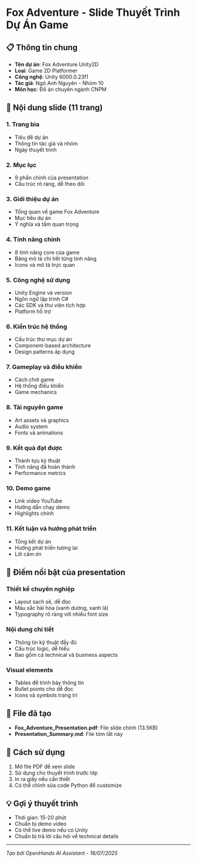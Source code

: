 # Fox Adventure - Slide Thuyết Trình Dự Án Game

## 📋 Thông tin chung
- **Tên dự án**: Fox Adventure Unity2D
- **Loại**: Game 2D Platformer
- **Công nghệ**: Unity 6000.0.23f1
- **Tác giả**: Ngô Anh Nguyên - Nhóm 10
- **Môn học**: Đồ án chuyên ngành CNPM

## 📄 Nội dung slide (11 trang)

### 1. Trang bìa
- Tiêu đề dự án
- Thông tin tác giả và nhóm
- Ngày thuyết trình

### 2. Mục lục
- 9 phần chính của presentation
- Cấu trúc rõ ràng, dễ theo dõi

### 3. Giới thiệu dự án
- Tổng quan về game Fox Adventure
- Mục tiêu dự án
- Ý nghĩa và tầm quan trọng

### 4. Tính năng chính
- 8 tính năng core của game
- Bảng mô tả chi tiết từng tính năng
- Icons và mô tả trực quan

### 5. Công nghệ sử dụng
- Unity Engine và version
- Ngôn ngữ lập trình C#
- Các SDK và thư viện tích hợp
- Platform hỗ trợ

### 6. Kiến trúc hệ thống
- Cấu trúc thư mục dự án
- Component-based architecture
- Design patterns áp dụng

### 7. Gameplay và điều khiển
- Cách chơi game
- Hệ thống điều khiển
- Game mechanics

### 8. Tài nguyên game
- Art assets và graphics
- Audio system
- Fonts và animations

### 9. Kết quả đạt được
- Thành tựu kỹ thuật
- Tính năng đã hoàn thành
- Performance metrics

### 10. Demo game
- Link video YouTube
- Hướng dẫn chạy demo
- Highlights chính

### 11. Kết luận và hướng phát triển
- Tổng kết dự án
- Hướng phát triển tương lai
- Lời cảm ơn

## 🎯 Điểm nổi bật của presentation

### Thiết kế chuyên nghiệp
- Layout sạch sẽ, dễ đọc
- Màu sắc hài hòa (xanh dương, xanh lá)
- Typography rõ ràng với nhiều font size

### Nội dung chi tiết
- Thông tin kỹ thuật đầy đủ
- Cấu trúc logic, dễ hiểu
- Bao gồm cả technical và business aspects

### Visual elements
- Tables để trình bày thông tin
- Bullet points cho dễ đọc
- Icons và symbols trang trí

## 📁 File đã tạo
- **Fox_Adventure_Presentation.pdf**: File slide chính (13.5KB)
- **Presentation_Summary.md**: File tóm tắt này

## 🚀 Cách sử dụng
1. Mở file PDF để xem slide
2. Sử dụng cho thuyết trình trước lớp
3. In ra giấy nếu cần thiết
4. Có thể chỉnh sửa code Python để customize

## 💡 Gợi ý thuyết trình
- Thời gian: 15-20 phút
- Chuẩn bị demo video
- Có thể live demo nếu có Unity
- Chuẩn bị trả lời câu hỏi về technical details

---
*Tạo bởi OpenHands AI Assistant - 18/07/2025*